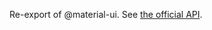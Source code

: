 Re-export of @material-ui. See [the official API](https://mui.com/material-ui/api/scoped-css-baseline/).
